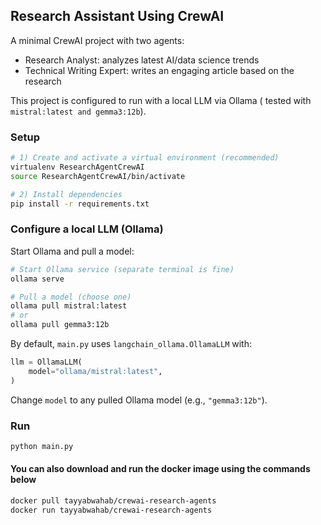 ## Research Assistant Using CrewAI

A minimal CrewAI project with two agents:
- Research Analyst: analyzes latest AI/data science trends
- Technical Writing Expert: writes an engaging article based on the research

This project is configured to run with a local LLM via Ollama ( tested with `mistral:latest and gemma3:12b`).

### Setup
```bash
# 1) Create and activate a virtual environment (recommended)
virtualenv ResearchAgentCrewAI
source ResearchAgentCrewAI/bin/activate

# 2) Install dependencies
pip install -r requirements.txt
```

### Configure a local LLM (Ollama)
Start Ollama and pull a model:
```bash
# Start Ollama service (separate terminal is fine)
ollama serve

# Pull a model (choose one)
ollama pull mistral:latest
# or
ollama pull gemma3:12b
```

By default, `main.py` uses `langchain_ollama.OllamaLLM` with:
```python
llm = OllamaLLM(
    model="ollama/mistral:latest",
)
```
Change `model` to any pulled Ollama model (e.g., `"gemma3:12b"`).

### Run
```bash
python main.py
```
#### You can also download and run the docker image using the commands below
```bash
docker pull tayyabwahab/crewai-research-agents
docker run tayyabwahab/crewai-research-agents
```
